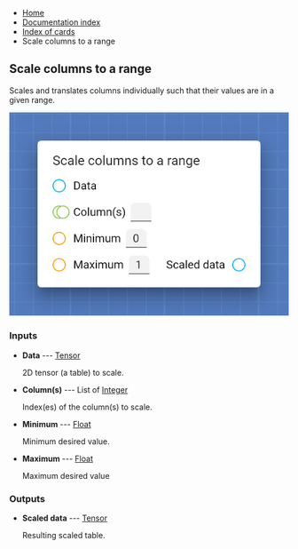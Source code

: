 <ul class="breadcrumb">
    <li><a href="">Home</a></li>
    <li><a href="documentation">Documentation index</a></li>
    <li><a href="cards/">Index of cards</a></li>
    <li>Scale columns to a range</li>
</ul>

## Scale columns to a range

Scales and translates columns individually such that their values are in a given range.

!["Scale columns to a range" card](assets/img/cards/scaleColumnsToARange.png)


### Inputs


* **Data** --- [Tensor](types/Tensor)

  2D tensor (a table) to scale.

* **Column(s)** --- List of [Integer](types/Integer)

  Index(es) of the column(s) to scale.

* **Minimum** --- [Float](types/Float)

  Minimum desired value.

* **Maximum** --- [Float](types/Float)

  Maximum desired value





### Outputs


* **Scaled data** --- [Tensor](types/Tensor)

  Resulting scaled table.




